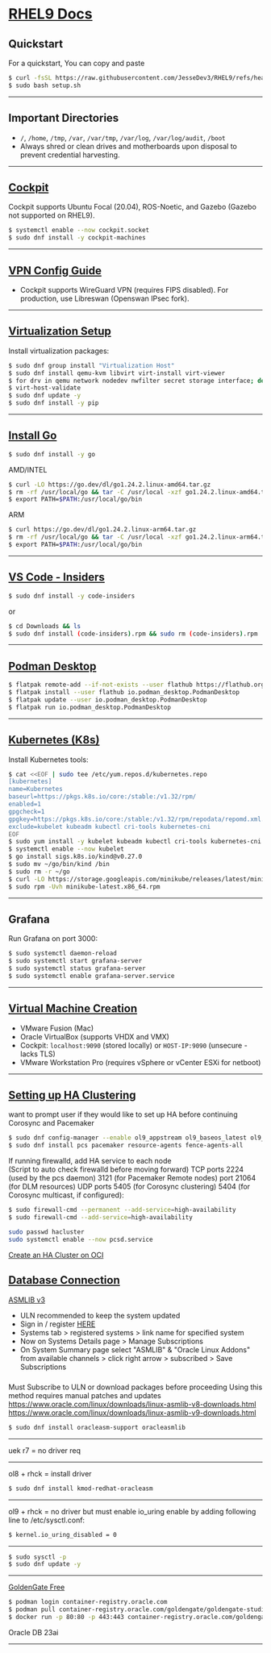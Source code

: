 # [RHEL9 Docs](https://docs.oracle.com/en/operating-systems/oracle-linux/9/)

## Quickstart
For a quickstart, You can copy and paste 
```bash
$ curl -fsSL https://raw.githubusercontent.com/JesseDev3/RHEL9/refs/heads/main/setup.sh -o setup.sh
$ sudo bash setup.sh
```
---

## Important Directories
- `/`, `/home`, `/tmp`, `/var`, `/var/tmp`, `/var/log`, `/var/log/audit`, `/boot`
- Always shred or clean drives and motherboards upon disposal to prevent credential harvesting.

---

## [Cockpit](https://docs.redhat.com/en/documentation/red_hat_enterprise_linux/9/html-single/managing_systems_using_the_rhel_9_web_console/index)
Cockpit supports Ubuntu Focal (20.04), ROS-Noetic, and Gazebo (Gazebo not supported on RHEL9).
```bash
$ systemctl enable --now cockpit.socket
$ sudo dnf install -y cockpit-machines
```

---

## [VPN Config Guide](https://docs.redhat.com/en/documentation/red_hat_enterprise_linux/9/html/configuring_and_managing_networking/configuring-a-vpn-connection_configuring-and-managing-networking)
- Cockpit supports WireGuard VPN (requires FIPS disabled). For production, use Libreswan (Openswan IPsec fork). 

---

## [Virtualization Setup](https://docs.oracle.com/en/operating-systems/oracle-linux/kvm-user/kvm-InstallingVirtualizationPackages.html)
Install virtualization packages:
```bash
$ sudo dnf group install "Virtualization Host"
$ sudo dnf install qemu-kvm libvirt virt-install virt-viewer
$ for drv in qemu network nodedev nwfilter secret storage interface; do systemctl start virt${drv}d{,-ro,-admin}.socket; done
$ virt-host-validate
$ sudo dnf update -y
$ sudo dnf install -y pip
```

---

## [Install Go](https://go.dev/doc/install) 
```bash
$ sudo dnf install -y go
```
AMD/INTEL
```bash
$ curl -LO https://go.dev/dl/go1.24.2.linux-amd64.tar.gz
$ rm -rf /usr/local/go && tar -C /usr/local -xzf go1.24.2.linux-amd64.tar.gz
$ export PATH=$PATH:/usr/local/go/bin
```
ARM
```bash
$ curl https://go.dev/dl/go1.24.2.linux-arm64.tar.gz
$ rm -rf /usr/local/go && tar -C /usr/local -xzf go1.24.2.linux-arm64.tar.gz
$ export PATH=$PATH:/usr/local/go/bin
```

---

## [VS Code - Insiders](https://code.visualstudio.com/insiders/)
```bash
$ sudo dnf install -y code-insiders
```
or
```bash
$ cd Downloads && ls
$ sudo dnf install (code-insiders).rpm && sudo rm (code-insiders).rpm
```

---

## [Podman Desktop](https://podman-desktop.io/docs/installation)
```bash
$ flatpak remote-add --if-not-exists --user flathub https://flathub.org/repo/flathub.flatpakrepo
$ flatpak install --user flathub io.podman_desktop.PodmanDesktop
$ flatpak update --user io.podman_desktop.PodmanDesktop
$ flatpak run io.podman_desktop.PodmanDesktop
```

---

## [Kubernetes (K8s)](https://kubernetes.io/docs/tasks/tools/)
Install Kubernetes tools:
```bash
$ cat <<EOF | sudo tee /etc/yum.repos.d/kubernetes.repo
[kubernetes]
name=Kubernetes
baseurl=https://pkgs.k8s.io/core:/stable:/v1.32/rpm/
enabled=1
gpgcheck=1
gpgkey=https://pkgs.k8s.io/core:/stable:/v1.32/rpm/repodata/repomd.xml.key
exclude=kubelet kubeadm kubectl cri-tools kubernetes-cni
EOF
$ sudo yum install -y kubelet kubeadm kubectl cri-tools kubernetes-cni --disableexcludes=kubernetes
$ systemctl enable --now kubelet
$ go install sigs.k8s.io/kind@v0.27.0
$ sudo mv ~/go/bin/kind /bin
$ sudo rm -r ~/go
$ curl -LO https://storage.googleapis.com/minikube/releases/latest/minikube-latest.x86_64.rpm
$ sudo rpm -Uvh minikube-latest.x86_64.rpm
```

---

## Grafana
Run Grafana on port 3000:
```bash
$ sudo systemctl daemon-reload
$ sudo systemctl start grafana-server
$ sudo systemctl status grafana-server
$ sudo systemctl enable grafana-server.service
```
---

## [Virtual Machine Creation](https://docs.oracle.com/en/operating-systems/oracle-linux/cockpit/cockpit-kvm.html)
- VMware Fusion (Mac)
- Oracle VirtualBox (supports VHDX and VMX)
- Cockpit: `localhost:9090` (stored locally) or `HOST-IP:9090` (unsecure - lacks TLS)
- VMware Workstation Pro (requires vSphere or vCenter ESXi for netboot)

---

## [Setting up HA Clustering](https://docs.oracle.com/en/operating-systems/oracle-linux/9/availability/index.html) 
want to prompt user if they would like to set up HA before continuing \
Corosync and Pacemaker
```bash
$ sudo dnf config-manager --enable ol9_appstream ol9_baseos_latest ol9_addons
$ sudo dnf install pcs pacemaker resource-agents fence-agents-all
```
If running firewalld, add HA service to each node \
(Script to auto check firewalld before moving forward)
TCP ports
2224 (used by the pcs daemon) 
3121 (for Pacemaker Remote nodes)
port 21064 (for DLM resources)
UDP ports 
5405 (for Corosync clustering)
5404 (for Corosync multicast, if configured): 
```bash
$ sudo firewall-cmd --permanent --add-service=high-availability
$ sudo firewall-cmd --add-service=high-availability
```
```bash
sudo passwd hacluster
sudo systemctl enable --now pcsd.service
```
[Create an HA Cluster on OCI](https://docs.oracle.com/en-us/iaas/oracle-linux/ha-clustering/ha-clustering-overview.htm)


## [Database Connection]()
[ASMLIB v3](https://docs.oracle.com/en/operating-systems/oracle-linux/asmlib/asmlib-Preface.html#preface) 
- ULN recommended to keep the system updated 
- Sign in / register [HERE](https://linux.oracle.com)
- Systems tab > registered systems > link name for specified system
- Now on Systems Details page > Manage Subscriptions
- On System Summary page select "ASMLIB" & "Oracle Linux Addons" from available channels > click right arrow > subscribed > Save Subscriptions  
#####
Must Subscribe to ULN or download packages before proceeding
Using this method requires manual patches and updates \
https://www.oracle.com/linux/downloads/linux-asmlib-v8-downloads.html \
https://www.oracle.com/linux/downloads/linux-asmlib-v9-downloads.html 

```bash
$ sudo dnf install oracleasm-support oracleasmlib
```
---
uek r7 = no driver req 

---
ol8 + rhck = install driver
```bash
$ sudo dnf install kmod-redhat-oracleasm
```
---
ol9 + rhck = no driver but must enable io_uring
enable by adding following line to /etc/sysctl.conf:
```bash
$ kernel.io_uring_disabled = 0
```
---
```bash
$ sudo sysctl -p
$ sudo dnf update -y
```

---


[GoldenGate Free](https://docs.oracle.com/en/middleware/goldengate/studio-free/23/uggsf/get-started.html#GUID-42B5358A-A84E-45D2-90CC-D55A474B3678)
```bash
$ podman login container-registry.oracle.com
$ podman pull container-registry.oracle.com/goldengate/goldengate-studio-free:latest
$ docker run -p 80:80 -p 443:443 container-registry.oracle.com/goldengate/goldengate-studio-free:latest

```
Oracle DB 23ai

---

